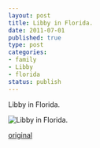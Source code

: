 ```yaml
--- 
layout: post
title: Libby in Florida.
date: 2011-07-01
published: true
type: post
categories: 
- family
- Libby
- florida
status: publish
---
```

Libby in Florida.

![Libby in Florida.](http://media.eick.us/2011/07/image1-500x333.jpg)

[original](http://media.eick.us/2011/07/image1.jpg)


